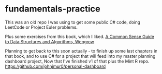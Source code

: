 # fundamentals-practice

This was an old repo I was using to get some public C# code, doing LeetCode or Project Euler problems. 

Plus some exercises from this book, which I liked. 
[A Common Sense Guide to Data Structures and Algorithms, Wengrow](https://www.amazon.com/Common-Sense-Guide-Structures-Algorithms-Second/dp/1680507222/ref=asc_df_1680507222/?tag=hyprod-20&linkCode=df0&hvadid=459709175715&hvpos=&hvnetw=g&hvrand=15407491119665699660&hvpone=&hvptwo=&hvqmt=&hvdev=c&hvdvcmdl=&hvlocint=&hvlocphy=1018405&hvtargid=pla-917825050002&psc=1)

Planning to get back to this soon actually - to finish up some last chapters in that book, and to use C# for a project that will feed into my master planning dashboard project, Now that I've finished v1 of that plus the Mint R repo.
https://github.com/johnjmur0/personal-dashboard

 

